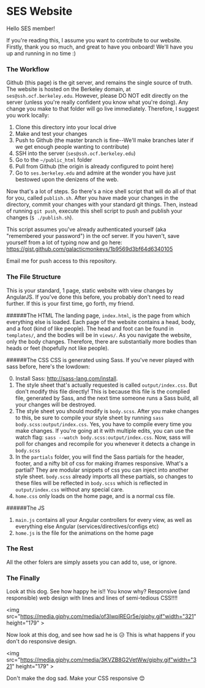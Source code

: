 # SES Website
Hello SES member!

If you're reading this, I assume you want to contribute to our  website. Firstly, thank you so much, and great to have you onboard! We'll have you up and running in no time :)

### The Workflow
Github (this page) is the git server, and remains the single source of truth. The website is hosted on the Berkeley domain, at `ses@ssh.ocf.berkeley.edu`. However, please DO NOT edit directly on the server (unless you're really confident you know what you're doing). Any change you make to that folder will go live immediately. Therefore, I suggest you work locally:

1. Clone this directory into your local drive
2. Make and test your changes
3. Push to Github (the master branch is fine--We'll make branches later if we get enough people wanting to contribute)
4. SSH into the server (`ses@ssh.ocf.berkeley.edu`)
5. Go to the `~/public_html` folder
6. Pull from Github (the origin is already configured to point here)
7. Go to `ses.berkeley.edu` and admire at the wonder you have just bestowed upon the denizens of the web. 

Now that's a lot of steps. So there's a nice shell script that will do all of that for you, called `publish.sh`. After you have made your changes in the directory, commit your changes with your standard git things. Then, instead of running `git push`, execute this shell script to push and publish your changes (`$ ./publish.sh`).

This script assumes you've already authenticated yourself (aka "remembered your password") in the ocf server. If you haven't, save yourself from a lot of typing now and go here: https://gist.github.com/galacticmonkeys/1b9569d3bf64d6340105

Email me for push access to this repository.

### The File Structure
This is your standard, 1 page, static website with view changes by AngularJS. If you've done this before, you probably don't need to read further. If this is your first time, go forth, my friend.

######The HTML
The landing page, `index.html`, is the page from which everything else is loaded. Each page of the website contains a head, body, and a foot (kind of like people). The head and foot can be found in `templates/`, and the bodies will be in `views/`. As you navigate the website, only the body changes. Therefore, there are substantially more bodies than heads or feet (hopefully not like people). 

######The CSS
CSS is generated using Sass. If you've never played with sass before, here's the lowdown: 

0. Install Sass: http://sass-lang.com/install.
1. The style sheet that's actually requested is called `output/index.css`.  But don't modify this file directly! This is because this file is the complied file, generated by Sass, and the next time someone runs a Sass build, all your changes will be destroyed.
2. The style sheet you should modify is `body.scss`. After you make changes to this, be sure to compile your style sheet by running `sass body.scss:output/index.css`. Yes, you have to compile every time you make changes. If you're going at it with multiple edits, you can use the watch flag: `sass --watch body.scss:output/index.css`. Now, sass will poll for changes and recompile for you whenever it detects a change in `body.scss`
3. In the `partials` folder, you will find the Sass partials for the header, footer, and a nifty bit of css for making iframes responsive. What's a partial? They are modular snippets of css you can inject into another style sheet. `body.scss` already imports all these partials, so  changes to these files will be reflected in `body.scss` which is reflected in `output/index.css` without any special care. 
4. `home.css` only loads on the home page, and is a normal css file. 

######The JS
1. `main.js` contains all your Angular controllers for every view, as well as everything else Angular (services/directives/configs etc)
2. `home.js` is the file for the animations on the home page

### The Rest
All the other folers are simply assets you can add to, use, or ignore.

### The Finally
Look at this dog. See how happy he is!! You know why? Responsive (and responsible) web design with lines and lines of semi-tedious CSS!!!!

<img src="https://media.giphy.com/media/of3IwplREGr5e/giphy.gif"width="321" height="179" ></img>

Now look at this dog, and see how sad he is :disappointed_relieved: This is what happens if you don't do responsive design.

<img src="https://media.giphy.com/media/3KVZB8G2VetWw/giphy.gif"width="321" height="179" ></img>

Don't make the dog sad. Make your CSS responsive :blush:
